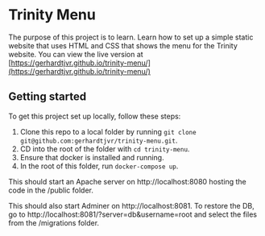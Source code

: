 # Trinity Menu

The purpose of this project is to learn. Learn how to set up a simple static website that uses HTML and CSS that shows the menu for the Trinity website. You can view the live version at [https://gerhardtjvr.github.io/trinity-menu/](https://gerhardtjvr.github.io/trinity-menu/)

## Getting started

To get this project set up locally, follow these steps:

1. Clone this repo to a local folder by running `git clone git@github.com:gerhardtjvr/trinity-menu.git`.
2. CD into the root of the folder with `cd trinity-menu`.
3. Ensure that docker is installed and running.
4. In the root of this folder, run `docker-compose up`.

This should start an Apache server on http://localhost:8080 hosting the code in the /public folder.

This should also start Adminer on http://localhost:8081. To restore the DB, go to http://localhost:8081/?server=db&username=root and select the files from the /migrations folder.

